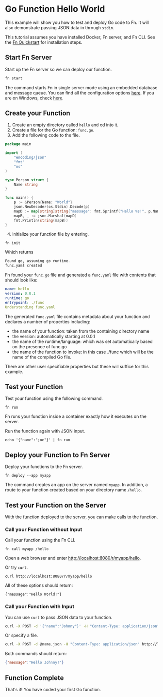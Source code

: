 # Go Function Hello World

This example will show you how to test and deploy Go code to Fn. It will also demonstrate passing JSON data in through `stdin`.

This tutorial assumes you have installed Docker, Fn server, and Fn CLI. See the [Fn Quickstart](https://github.com/fnproject/fn) for installation steps.

## Start Fn Server

Start up the Fn server so we can deploy our function.

```sh
fn start
```

The command starts Fn in single server mode using an embedded database and message queue. You can find all the
configuration options [here](docs/operating/options.md). If you are on Windows, check [here](docs/operating/windows.md).

## Create your Function 

1. Create an empty directory called `hello` and cd into it.
1. Create a file for the Go function: `func.go`.
1. Add the following code to the file.

```go
package main

import (
	"encoding/json"
	"fmt"
	"os"
)

type Person struct {
	Name string
}

func main() {
	p := &Person{Name: "World"}
	json.NewDecoder(os.Stdin).Decode(p)
	mapD := map[string]string{"message": fmt.Sprintf("Hello %s!", p.Name)}
	mapB, _ := json.Marshal(mapD)
	fmt.Println(string(mapB))
}
```
<ol start="4">
  <li>Initialize your function file by entering.</li>
</ol>

    fn init

Which returns

```sh
Found go, assuming go runtime.
func.yaml created
```

Fn found your `func.go` file and generated a `func.yaml` file with contents that should look like:

```yaml
name: hello
version: 0.0.1
runtime: go
entrypoint: ./func
Understanding func.yaml
```

The generated `func.yaml` file contains metadata about your function and declares a number of properties including:

* the name of your function: taken from the containing directory name
* the version: automatically starting at 0.0.1
* the name of the runtime/language: which was set automatically based on the presence of func.go
* the name of the function to invoke: in this case ./func which will be the name of the compiled Go file.

There are other user specifiable properties but these will suffice for this example.

## Test your Function

Test your function using the following command.

    fn run

Fn runs your function inside a container exactly how it executes on the server.

Run the function again with JSON input.

    echo '{"name":"joe"}' | fn run

## Deploy your Function to Fn Server

Deploy your functions to the Fn server. 

    fn deploy --app myapp

The command creates an app on the server named `myapp`. In addition, a route to your function created based on your directory name `/hello`.

## Test your Function on the Server

With the function deployed to the server, you can make calls to the function. 

### Call your Function without Input

Call your function using the Fn CLI.

    fn call myapp /hello

Open a web browser and enter <http://localhost:8080/r/myapp/hello>.

Or try `curl`.
    
    curl http://localhost:8080/r/myapp/hello

All of these options should return:

    {"message":"Hello World!"}
    
### Call your Function with Input

You can use `curl` to pass JSON data to your function.

```sh
curl -X POST -d '{"name":"Johnny"}' -H "Content-Type: application/json" http://localhost:8080/r/myapp/hello
```
Or specify a file.

```sh
curl -X POST -d @name.json -H "Content-Type: application/json" http://localhost:8080/r/myapp/hello
```
Both commands should return:

```json
{"message":"Hello Johnny!"}
```

## Function Complete

That's it! You have coded your first Go function.

